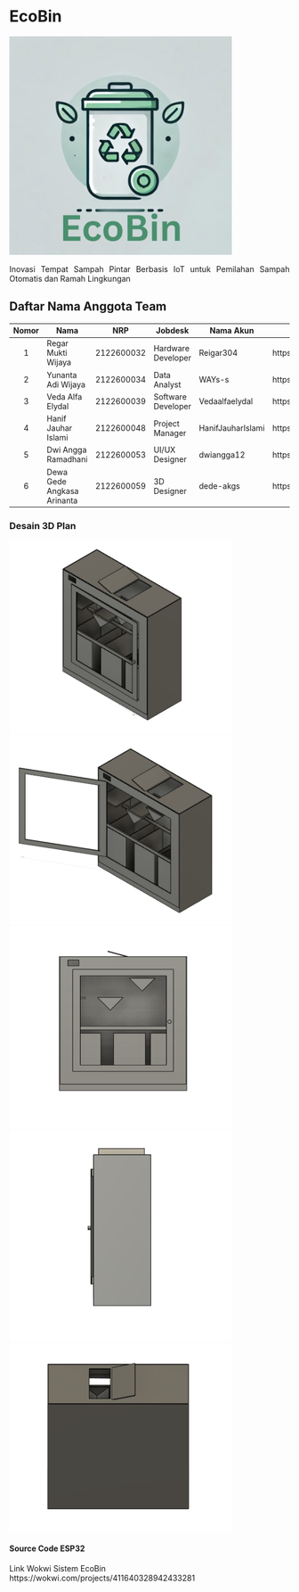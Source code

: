<!DOCTYPE html>
<html lang="id">
<head>
    <meta charset="UTF-8">
    <meta name="viewport" content="width=device-width, initial-scale=1.0">
    <meta http-equiv="X-UA-Compatible" content="ie=edge">
<h1>
EcoBin
</h1>
    <img src= "https://github.com/HanifJauharIslami/EcoBin/blob/main/Dokumentasi/Logo_EcoBin.png" width = 400>
</head>
<body>
    <div class="container" align=justify>
        <p>Inovasi Tempat Sampah Pintar Berbasis IoT untuk Pemilahan Sampah Otomatis dan Ramah Lingkungan</p>
    </div>
    <h2>Daftar Nama Anggota Team
    </h2>
    <table>
        <thead>
            <tr>
                <th>Nomor</th>
                <th>Nama</th>
                <th>NRP</th>
                <th>Jobdesk</th>
                <th>Nama Akun</th>
                <th>Link Akun</th>
            </tr>
        </thead>
        <tbody>
            <tr>
                <td align = center>1</td>
                <td>Regar Mukti Wijaya</td>
                <td>2122600032</td>
                <td>Hardware Developer</td>
                <td>Reigar304</td>
                <td>https://github.com/Regar304</td>
            </tr>
            <tr>
                <td align = center>2</td>
                <td>Yunanta Adi Wijaya</td>
                <td>2122600034</td>
                <td>Data Analyst</td>
                <td>WAYs-s</td>
                <td>https://github.com/WAYs-s</td>
            </tr>
            <tr>
                <td align = center>3</td>
                <td>Veda Alfa Elydal</td>
                <td>2122600039</td>
                <td>Software Developer</td>
                <td>Vedaalfaelydal</td>
                <td>https://github.com/Vedaalfaelydal</td>
            </tr>
                <tr>
                <td align = center>4</td>
                <td>Hanif Jauhar Islami</td>
                <td>2122600048</td>
                <td>Project Manager</td>
                <td>HanifJauharIslami</td>
                <td>https://github.com/HanifJauharIslami</td>
            </tr>
                <tr>
                <td align = center>5</td>
                <td>Dwi Angga Ramadhani</td>
                <td>2122600053</td>
                <td>UI/UX Designer</td>
                <td>dwiangga12</td>
                <td>https://github.com/dwiangga12</td>
            </tr>
             <tr>
                <td align = center>6</td>
                <td> Dewa Gede Angkasa Arinanta </td>
                <td>2122600059</td>
                <td>3D Designer</td>
                <td>dede-akgs</td>
                <td>https://github.com/dede-akgs</td>
            </tr>
        </tbody>
    </table>
      <h3>Desain 3D Plan
      </h3>
        <img src= "https://github.com/HanifJauharIslami/EcoBin/blob/main/Desain%203D%20EcoBin/Desain%203D%20-%20Tampak%20Sudut.png" width = 400>
        <img src= "https://github.com/HanifJauharIslami/EcoBin/blob/main/Desain%203D%20EcoBin/Desain%203D%20Terbuka%20-%20Tampak%20Sudut.png" width = 400>
        <img src= "https://github.com/HanifJauharIslami/EcoBin/blob/main/Desain%203D%20EcoBin/Desain%203D%20-%20Tampak%20Depan.png" width = 400>
        <img src= "https://github.com/HanifJauharIslami/EcoBin/blob/main/Desain%203D%20EcoBin/Desain%203D%20-%20Tampak%20Samping.png" width = 400>
        <img src= "https://github.com/HanifJauharIslami/EcoBin/blob/main/Desain%203D%20EcoBin/Desain%203D%20-%20Tampak%20Belakang.png" width = 400>
    <h4>Source Code ESP32
    </h4>
    Link Wokwi Sistem EcoBin
    https://wokwi.com/projects/411640328942433281
</body>
   

